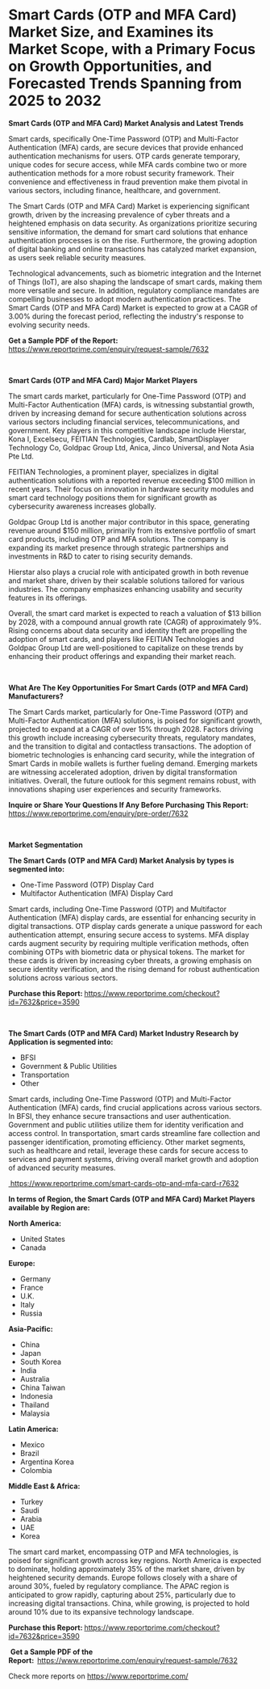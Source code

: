 <p><h1>Smart Cards (OTP and MFA Card) Market Size, and Examines its Market Scope, with a Primary Focus on Growth Opportunities, and Forecasted Trends Spanning from 2025 to 2032</h1></p><p><strong>Smart Cards (OTP and MFA Card) Market Analysis and Latest Trends</strong></p>
<p><p>Smart cards, specifically One-Time Password (OTP) and Multi-Factor Authentication (MFA) cards, are secure devices that provide enhanced authentication mechanisms for users. OTP cards generate temporary, unique codes for secure access, while MFA cards combine two or more authentication methods for a more robust security framework. Their convenience and effectiveness in fraud prevention make them pivotal in various sectors, including finance, healthcare, and government.</p><p>The Smart Cards (OTP and MFA Card) Market is experiencing significant growth, driven by the increasing prevalence of cyber threats and a heightened emphasis on data security. As organizations prioritize securing sensitive information, the demand for smart card solutions that enhance authentication processes is on the rise. Furthermore, the growing adoption of digital banking and online transactions has catalyzed market expansion, as users seek reliable security measures.</p><p>Technological advancements, such as biometric integration and the Internet of Things (IoT), are also shaping the landscape of smart cards, making them more versatile and secure. In addition, regulatory compliance mandates are compelling businesses to adopt modern authentication practices. The Smart Cards (OTP and MFA Card) Market is expected to grow at a CAGR of 3.00% during the forecast period, reflecting the industry's response to evolving security needs.</p></p>
<p><strong>Get a Sample PDF of the Report:&nbsp;</strong> <a href="https://www.reportprime.com/enquiry/request-sample/7632?utm_campaign=2524&utm_medium=2&utm_source=Github&utm_content=ia&utm_term=19032025&utm_id=smart-cards-otp-and-mfa-card">https://www.reportprime.com/enquiry/request-sample/7632</a></p>
<p>&nbsp;</p>
<p><strong>Smart Cards (OTP and MFA Card) Major Market Players</strong></p>
<p><p>The smart cards market, particularly for One-Time Password (OTP) and Multi-Factor Authentication (MFA) cards, is witnessing substantial growth, driven by increasing demand for secure authentication solutions across various sectors including financial services, telecommunications, and government. Key players in this competitive landscape include Hierstar, Kona I, Excelsecu, FEITIAN Technologies, Cardlab, SmartDisplayer Technology Co, Goldpac Group Ltd, Anica, Jinco Universal, and Nota Asia Pte Ltd.</p><p>FEITIAN Technologies, a prominent player, specializes in digital authentication solutions with a reported revenue exceeding $100 million in recent years. Their focus on innovation in hardware security modules and smart card technology positions them for significant growth as cybersecurity awareness increases globally.</p><p>Goldpac Group Ltd is another major contributor in this space, generating revenue around $150 million, primarily from its extensive portfolio of smart card products, including OTP and MFA solutions. The company is expanding its market presence through strategic partnerships and investments in R&D to cater to rising security demands.</p><p>Hierstar also plays a crucial role with anticipated growth in both revenue and market share, driven by their scalable solutions tailored for various industries. The company emphasizes enhancing usability and security features in its offerings.</p><p>Overall, the smart card market is expected to reach a valuation of $13 billion by 2028, with a compound annual growth rate (CAGR) of approximately 9%. Rising concerns about data security and identity theft are propelling the adoption of smart cards, and players like FEITIAN Technologies and Goldpac Group Ltd are well-positioned to capitalize on these trends by enhancing their product offerings and expanding their market reach.</p></p>
<p>&nbsp;</p>
<p><strong>What Are The Key Opportunities For Smart Cards (OTP and MFA Card) Manufacturers?</strong></p>
<p><p>The Smart Cards market, particularly for One-Time Password (OTP) and Multi-Factor Authentication (MFA) solutions, is poised for significant growth, projected to expand at a CAGR of over 15% through 2028. Factors driving this growth include increasing cybersecurity threats, regulatory mandates, and the transition to digital and contactless transactions. The adoption of biometric technologies is enhancing card security, while the integration of Smart Cards in mobile wallets is further fueling demand. Emerging markets are witnessing accelerated adoption, driven by digital transformation initiatives. Overall, the future outlook for this segment remains robust, with innovations shaping user experiences and security frameworks.</p></p>
<p><strong>Inquire or Share Your Questions If Any Before Purchasing This Report:</strong> <a href="https://www.reportprime.com/enquiry/pre-order/7632?utm_campaign=2524&utm_medium=2&utm_source=Github&utm_content=ia&utm_term=19032025&utm_id=smart-cards-otp-and-mfa-card">https://www.reportprime.com/enquiry/pre-order/7632</a></p>
<p>&nbsp;</p>
<p><strong>Market Segmentation</strong></p>
<p><strong>The Smart Cards (OTP and MFA Card) Market Analysis by types is segmented into:</strong></p>
<p><ul><li>One-Time Password (OTP) Display Card</li><li>Multifactor Authentication (MFA) Display Card</li></ul></p>
<p><p>Smart cards, including One-Time Password (OTP) and Multifactor Authentication (MFA) display cards, are essential for enhancing security in digital transactions. OTP display cards generate a unique password for each authentication attempt, ensuring secure access to systems. MFA display cards augment security by requiring multiple verification methods, often combining OTPs with biometric data or physical tokens. The market for these cards is driven by increasing cyber threats, a growing emphasis on secure identity verification, and the rising demand for robust authentication solutions across various sectors.</p></p>
<p><strong>Purchase this Report:&nbsp;</strong><a href="https://www.reportprime.com/checkout?id=7632&price=3590&utm_campaign=2524&utm_medium=2&utm_source=Github&utm_content=ia&utm_term=19032025&utm_id=smart-cards-otp-and-mfa-card">https://www.reportprime.com/checkout?id=7632&price=3590</a></p>
<p>&nbsp;</p>
<p><strong>The Smart Cards (OTP and MFA Card) Market Industry Research by Application is segmented into:</strong></p>
<p><ul><li>BFSI</li><li>Government & Public Utilities</li><li>Transportation</li><li>Other</li></ul></p>
<p><p>Smart cards, including One-Time Password (OTP) and Multi-Factor Authentication (MFA) cards, find crucial applications across various sectors. In BFSI, they enhance secure transactions and user authentication. Government and public utilities utilize them for identity verification and access control. In transportation, smart cards streamline fare collection and passenger identification, promoting efficiency. Other market segments, such as healthcare and retail, leverage these cards for secure access to services and payment systems, driving overall market growth and adoption of advanced security measures.</p></p>
<p><a href="https://www.reportprime.com/smart-cards-otp-and-mfa-card-r7632?utm_campaign=2524&utm_medium=2&utm_source=Github&utm_content=ia&utm_term=19032025&utm_id=smart-cards-otp-and-mfa-card">&nbsp;https://www.reportprime.com/smart-cards-otp-and-mfa-card-r7632</a></p>
<p><strong>In terms of Region, the Smart Cards (OTP and MFA Card) Market Players available by Region are:</strong></p>
<p>
    <p> <strong> North America: </strong>
        <ul>
            <li>United States</li>
            <li>Canada</li>
        </ul>
        </p> 
    <p> <strong> Europe: </strong>
        <ul>
            <li>Germany</li>
            <li>France</li>
            <li>U.K.</li>
            <li>Italy</li>
            <li>Russia</li>
        </ul>
        </p> 
    <p> <strong> Asia-Pacific: </strong>
        <ul>
            <li>China</li>
            <li>Japan</li>
            <li>South Korea</li>
            <li>India</li>
            <li>Australia</li>
            <li>China Taiwan</li>
            <li>Indonesia</li>
            <li>Thailand</li>
            <li>Malaysia</li>
        </ul>
        </p> 
    <p> <strong> Latin America: </strong>
        <ul>
            <li>Mexico</li>
            <li>Brazil</li>
            <li>Argentina Korea</li>
            <li>Colombia</li>
        </ul>
        </p> 
    <p> <strong> Middle East & Africa: </strong>
        <ul>
            <li>Turkey</li>
            <li>Saudi</li>
            <li>Arabia</li>
            <li>UAE</li>
            <li>Korea</li>
        </ul>
    </p>
    </p>
<p><p>The smart card market, encompassing OTP and MFA technologies, is poised for significant growth across key regions. North America is expected to dominate, holding approximately 35% of the market share, driven by heightened security demands. Europe follows closely with a share of around 30%, fueled by regulatory compliance. The APAC region is anticipated to grow rapidly, capturing about 25%, particularly due to increasing digital transactions. China, while growing, is projected to hold around 10% due to its expansive technology landscape.</p></p>
<p><strong>Purchase this Report: </strong><a href="https://www.reportprime.com/checkout?id=7632&price=3590&utm_campaign=2524&utm_medium=2&utm_source=Github&utm_content=ia&utm_term=19032025&utm_id=smart-cards-otp-and-mfa-card">https://www.reportprime.com/checkout?id=7632&price=3590</a></p>
<p>&nbsp;<strong>Get a Sample PDF of the Report:&nbsp;&nbsp;</strong><a href="https://www.reportprime.com/enquiry/request-sample/7632?utm_campaign=2524&utm_medium=2&utm_source=Github&utm_content=ia&utm_term=19032025&utm_id=smart-cards-otp-and-mfa-card">https://www.reportprime.com/enquiry/request-sample/7632</a></p>
<p><strong></strong></p>
<p>Check more reports on <a href="https://www.reportprime.com/?utm_campaign=2524&utm_medium=2&utm_source=Github&utm_content=ia&utm_term=19032025&utm_id=smart-cards-otp-and-mfa-card">https://www.reportprime.com/</a></p>